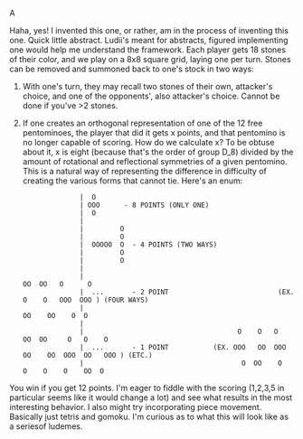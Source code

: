 A

Haha, yes! I invented this one, or rather, am in the process of inventing this one. Quick little 
abstract. Ludii's meant for abstracts, figured implementing one would help me understand the framework. 
Each player gets 18 stones of their color, and we play on a 8x8 square grid, laying one per 
turn. Stones can be removed and summoned back to one's stock in two ways: 

1. With one's turn, they may recall two stones of their own, attacker's choice, and one of the opponents', also attacker's choice. Cannot be done if you've >2 stones.

2. If one creates an orthogonal representation of one of the 12 free pentominoes, the player that did it gets x points, and that pentomino is no longer capable of scoring. How do we calculate x? To be obtuse about it, x is eight (because that's the order of group D_8) divided by the amount of rotational and reflectional symmetries of a given pentomino. This is a natural way of representing the difference in difficulty of creating the various forms that cannot tie. Here's an enum:


	
                     |  O   
                     | OOO      - 8 POINTS (ONLY ONE)     
                     |  O     
	                 |
                     |         O      
                     |         O            
                     |  OOOOO  O  - 4 POINTS (TWO WAYS)         
                     |         O      
                     |         O       
      	             |    
                     |                                                     OO  OO   O      O      
                     |  ...       - 2 POINT                           (EX. O    O   OOO  OOO ) (FOUR WAYS)       
                     |                                                    OO    OO    O  O           
      	             | 		      
                     |                                      O    O   O     OO  OO     O   O    O     
                     |  ...       - 1 POINT           (EX. OOO   OO  OOO  OO    OO  OOO  OO   OOO ) (ETC.)         
                     |                                       O  OO    O    O    O    O    OO  O     
								 
You win if you get 12 points. I'm eager to fiddle with the scoring (1,2,3,5 in particular seems like 
it would change a lot) and see what results in the most interesting behavior. I also might try
incorporating piece movement. Basically just tetris and gomoku. I'm curious as to what this will look like as a seriesof ludemes.
